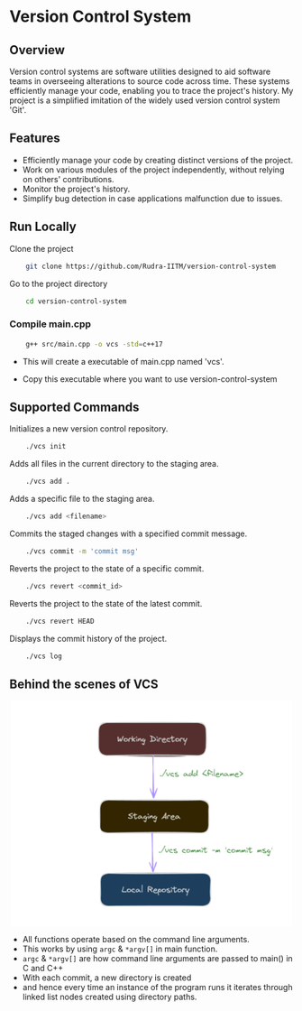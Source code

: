
# Version Control System

## Overview
Version control systems are software utilities designed to aid software teams in overseeing alterations to source code across time. These systems efficiently manage your code, enabling you to trace the project's history. My project is a simplified imitation of the widely used version control system 'Git'.

## Features
- Efficiently manage your code by creating distinct versions of the project.
- Work on various modules of the project independently, without relying on others' contributions.
- Monitor the project's history.
- Simplify bug detection in case applications malfunction due to issues.


## Run Locally

Clone the project

```bash
    git clone https://github.com/Rudra-IITM/version-control-system
```

Go to the project directory

```bash
    cd version-control-system
```
### Compile main.cpp

```bash
    g++ src/main.cpp -o vcs -std=c++17
```
- This will create a executable of main.cpp named 'vcs'.

- Copy this executable where you want to use version-control-system

## Supported Commands
Initializes a new version control repository.
```bash
    ./vcs init
```

Adds all files in the current directory to the staging area.
```bash
    ./vcs add .
```

Adds a specific file to the staging area.
```bash
    ./vcs add <filename>
```

Commits the staged changes with a specified commit message.
```bash
    ./vcs commit -m 'commit msg'
```

Reverts the project to the state of a specific commit.
```bash
    ./vcs revert <commit_id>
```

Reverts the project to the state of the latest commit.
```bash
    ./vcs revert HEAD
```

Displays the commit history of the project.
```bash
    ./vcs log
```

## Behind the scenes of VCS

<div align="center">
<img src="https://github.com/Rudra-IITM/version-control-system/blob/main/public/assets/vcs_arch.png" align="center" width='500px' />
</div> 

- All functions operate based on the command line arguments.
- This works by using ```argc``` & ```*argv[]``` in main function.
- ```argc``` & ```*argv[]``` are how command line arguments are passed to main() in C and C++
- With each commit, a new directory is created
- and hence every time an instance of the program runs it iterates through linked list
nodes created using directory paths.



